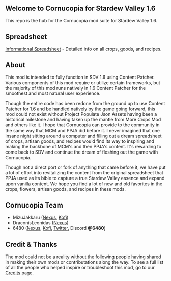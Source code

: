 ﻿## Welcome to Cornucopia for Stardew Valley 1.6

This repo is the hub for the Cornucopia mod suite for Stardew Valley 1.6.

## Spreadsheet
[Informational Spreadsheet](https://docs.google.com/spreadsheets/d/1uI14bL1yzDceOXVzhetJ5IeDYcrU0YgvzFUF-yKrxoM/edit?usp=sharing) - Detailed info on all crops, goods, and recipes.

## About
This mod is intended to fully function in SDV 1.6 using Content Patcher. Various components of this mod require or utilize certain frameworks, but the majority of this mod runs natively in 1.6 Content Patcher for the smoothest and most natural user experience.

Though the entire code has been redone from the ground up to use Content Patcher for 1.6 and be handled natively by the game going forward, this mod could not exist without Project Populate Json Assets having been a historical milestone and having taken up the mantle from More Crops Mod and others like it. I hope that Cornucopia can provide to the community in the same way that MCM and PPJA did before it. I never imagined that one insane night sitting around a computer and filling out a dream spreadsheet of crops, artisan goods, and recipes would find its way to inspiring and making the backbone of MCM's and then PPJA's content. It's rewarding to come back to SDV and continue the dream of fleshing out the game with Cornucopia.

Though not a direct port or fork of anything that came before it, we have put a lot of effort into revitalizing the content from the original spreadsheet that PPJA used as its bible to capture a true Stardew Valley essence and expand upon vanilla content. We hope you find a lot of new and old favorites in the crops, flowers, artisan goods, and recipes in these mods.

## Cornucopia Team
* MizuJakkaru ([Nexus](https://www.nexusmods.com/stardewvalley/users/2821799), [Kofi](https://ko-fi.com/mizujakkaru))
* DraconisLeonidas ([Nexus](https://www.nexusmods.com/stardewvalley/users/158706123))
* 6480 ([Nexus](https://www.nexusmods.com/users/55537262), [Kofi](https://ko-fi.com/6480k), [Twitter](https://twitter.com/6480n), Discord **@6480**)

## Credit & Thanks
The mod could not be a reality without the following people having shared in making their own mods or contributations along the way. To see a full list of all the people who helped inspire or troubleshoot this mod, go to our [Credits](https://github.com/MizuJakkaru/Cornucopia/blob/main/CREDITS.md) page.
